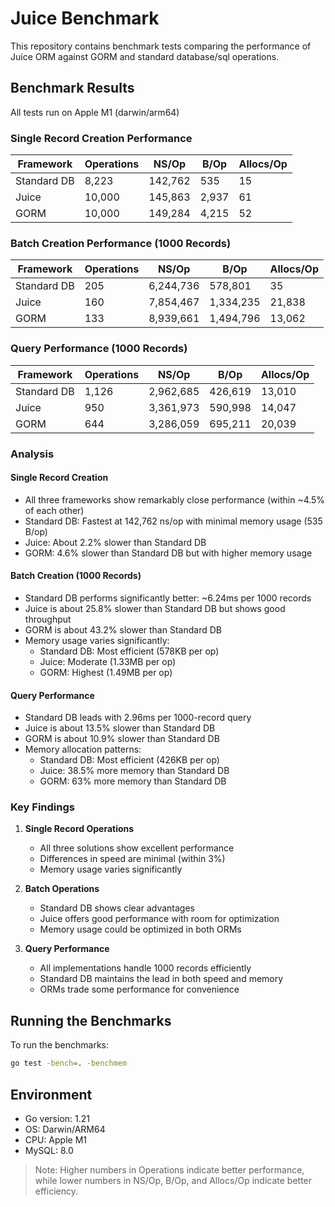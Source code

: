 # Juice Benchmark

This repository contains benchmark tests comparing the performance of Juice ORM against GORM and standard database/sql operations.

## Benchmark Results

All tests run on Apple M1 (darwin/arm64)

### Single Record Creation Performance

| Framework | Operations | NS/Op | B/Op | Allocs/Op |
|-----------|-----------|-------|------|-----------|
| Standard DB | 8,223 | 142,762 | 535 | 15 |
| Juice | 10,000 | 145,863 | 2,937 | 61 |
| GORM | 10,000 | 149,284 | 4,215 | 52 |

### Batch Creation Performance (1000 Records)

| Framework | Operations | NS/Op     | B/Op      | Allocs/Op |
|-----------|------------|-----------|-----------|-----------|
| Standard DB | 205 | 6,244,736 | 578,801 | 35 |
| Juice | 160 | 7,854,467 | 1,334,235 | 21,838 |
| GORM | 133 | 8,939,661 | 1,494,796 | 13,062 |

### Query Performance (1000 Records)

| Framework | Operations | NS/Op | B/Op | Allocs/Op |
|-----------|-----------|-------|------|-----------|
| Standard DB | 1,126 | 2,962,685 | 426,619 | 13,010 |
| Juice | 950 | 3,361,973 | 590,998 | 14,047 |
| GORM | 644 | 3,286,059 | 695,211 | 20,039 |

### Analysis

#### Single Record Creation
- All three frameworks show remarkably close performance (within ~4.5% of each other)
- Standard DB: Fastest at 142,762 ns/op with minimal memory usage (535 B/op)
- Juice: About 2.2% slower than Standard DB
- GORM: 4.6% slower than Standard DB but with higher memory usage

#### Batch Creation (1000 Records)
- Standard DB performs significantly better: ~6.24ms per 1000 records
- Juice is about 25.8% slower than Standard DB but shows good throughput
- GORM is about 43.2% slower than Standard DB
- Memory usage varies significantly:
  - Standard DB: Most efficient (578KB per op)
  - Juice: Moderate (1.33MB per op)
  - GORM: Highest (1.49MB per op)

#### Query Performance
- Standard DB leads with 2.96ms per 1000-record query
- Juice is about 13.5% slower than Standard DB
- GORM is about 10.9% slower than Standard DB
- Memory allocation patterns:
  - Standard DB: Most efficient (426KB per op)
  - Juice: 38.5% more memory than Standard DB
  - GORM: 63% more memory than Standard DB

### Key Findings

1. **Single Record Operations**
   - All three solutions show excellent performance
   - Differences in speed are minimal (within 3%)
   - Memory usage varies significantly

2. **Batch Operations**
   - Standard DB shows clear advantages
   - Juice offers good performance with room for optimization
   - Memory usage could be optimized in both ORMs

3. **Query Performance**
   - All implementations handle 1000 records efficiently
   - Standard DB maintains the lead in both speed and memory
   - ORMs trade some performance for convenience

## Running the Benchmarks

To run the benchmarks:

```bash
go test -bench=. -benchmem
```

## Environment

- Go version: 1.21
- OS: Darwin/ARM64
- CPU: Apple M1
- MySQL: 8.0

> Note: Higher numbers in Operations indicate better performance, while lower numbers in NS/Op, B/Op, and Allocs/Op indicate better efficiency.
